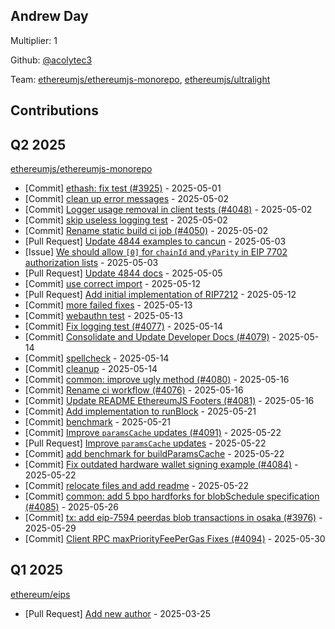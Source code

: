 
## Andrew Day
Multiplier: 1

Github: [@acolytec3](https://github.com/acolytec3)

Team: [ethereumjs/ethereumjs-monorepo](https://github.com/ethereumjs/ethereumjs-monorepo/pulls?q=is%3Apr+author%3Aacolytec3+), [ethereumjs/ultralight](https://github.com/ethereumjs/ultralight/pulls?q=is%3Apr+author%3Aacolytec3+)

## Contributions

## Q2 2025


[ethereumjs/ethereumjs-monorepo](https://github.com/ethereumjs/ethereumjs-monorepo)
* [Commit] [ethash: fix test (#3925)](https://github.com/ethereumjs/ethereumjs-monorepo/commit/2b2ff838c18d924c4b323bd85b17a636cdd394fa) - 2025-05-01
* [Commit] [clean up error messages](https://github.com/ethereumjs/ethereumjs-monorepo/commit/e4fbfcb5afa2fc51b267e8b40a962e154dada8da) - 2025-05-02
* [Commit] [Logger usage removal in client tests (#4048)](https://github.com/ethereumjs/ethereumjs-monorepo/commit/f041a6833127a061288ebc94b0c90fc928875ffa) - 2025-05-02
* [Commit] [skip useless logging test](https://github.com/ethereumjs/ethereumjs-monorepo/commit/6c2a12740e5fbea25c95bb5d13141c1b14b644dd) - 2025-05-02
* [Commit] [Rename static build ci job (#4050)](https://github.com/ethereumjs/ethereumjs-monorepo/commit/e300b10b35ca70917de555ec6080e8bacc4495f1) - 2025-05-02
* [Pull Request] [Update 4844 examples to cancun](https://github.com/ethereumjs/ethereumjs-monorepo/pull/4058) - 2025-05-03
* [Issue] [We should allow `[0]` for `chainId` and `yParity` in EIP 7702 authorization lists](https://github.com/ethereumjs/ethereumjs-monorepo/issues/4057) - 2025-05-03
* [Pull Request] [Update 4844 docs](https://github.com/ethereumjs/ethereumjs-monorepo/pull/4065) - 2025-05-05
* [Commit] [use correct import](https://github.com/ethereumjs/ethereumjs-monorepo/commit/6116c36171280716f5918ece5cdf747b667c7e0a) - 2025-05-12
* [Pull Request] [Add initial implementation of RIP7212](https://github.com/ethereumjs/ethereumjs-monorepo/pull/4075) - 2025-05-12
* [Commit] [more failed fixes](https://github.com/ethereumjs/ethereumjs-monorepo/commit/c3cc64f8053db0c86f364aafc5897f6af9f8d598) - 2025-05-13
* [Commit] [webauthn test](https://github.com/ethereumjs/ethereumjs-monorepo/commit/f4e1f02120e831fe30c98773daf7b291fa17014d) - 2025-05-13
* [Commit] [Fix logging test (#4077)](https://github.com/ethereumjs/ethereumjs-monorepo/commit/88f0560ae1f58d7bb1e21ba08ddc97842d6960d5) - 2025-05-14
* [Commit] [Consolidate and Update Developer Docs (#4079)](https://github.com/ethereumjs/ethereumjs-monorepo/commit/3bb0617fc6e0c75110c0c198288ab2788f6dab2e) - 2025-05-14
* [Commit] [spellcheck](https://github.com/ethereumjs/ethereumjs-monorepo/commit/afaa65aa7f0717fc2de5b5559fc19053f9890a95) - 2025-05-14
* [Commit] [cleanup](https://github.com/ethereumjs/ethereumjs-monorepo/commit/a1e01b1a78b8fbf292cb32082dad72ecfa154a83) - 2025-05-14
* [Commit] [common: improve ugly method (#4080)](https://github.com/ethereumjs/ethereumjs-monorepo/commit/539aaed2bdf0148ef488d6642cdefbd386802c88) - 2025-05-16
* [Commit] [Rename ci workflow (#4076)](https://github.com/ethereumjs/ethereumjs-monorepo/commit/d0ff5b8bf9caca59199bff10f6eb975965906cbc) - 2025-05-16
* [Commit] [Update README EthereumJS Footers (#4081)](https://github.com/ethereumjs/ethereumjs-monorepo/commit/5eaf56a1944f7aaab2430e0b17e85ec15b6067c1) - 2025-05-16
* [Commit] [Add implementation to runBlock](https://github.com/ethereumjs/ethereumjs-monorepo/commit/ade08b318cda8a12d0d238b4c82bb8e13df54278) - 2025-05-21
* [Commit] [benchmark](https://github.com/ethereumjs/ethereumjs-monorepo/commit/033f6526298cf57526eabe6ec1638ea7ae1f1a00) - 2025-05-21
* [Commit] [Improve `paramsCache` updates (#4091)](https://github.com/ethereumjs/ethereumjs-monorepo/commit/ae9e86ad3a3652bdf72b58cb2d6d0d2fa408582c) - 2025-05-22
* [Pull Request] [Improve `paramsCache` updates](https://github.com/ethereumjs/ethereumjs-monorepo/pull/4091) - 2025-05-22
* [Commit] [add benchmark for buildParamsCache](https://github.com/ethereumjs/ethereumjs-monorepo/commit/c81518e55ed418775ea0a12be7f9d32aaa2785de) - 2025-05-22
* [Commit] [Fix outdated hardware wallet signing example (#4084)](https://github.com/ethereumjs/ethereumjs-monorepo/commit/98cb6842436f7e8105a8584cd1b57912da064ef8) - 2025-05-22
* [Commit] [relocate files and add readme](https://github.com/ethereumjs/ethereumjs-monorepo/commit/8888d904e8c7e51b734d98e83dadba66867467ff) - 2025-05-22
* [Commit] [common: add 5 bpo hardforks for blobSchedule specification (#4085)](https://github.com/ethereumjs/ethereumjs-monorepo/commit/86d7b9b2500fbbf2f1a118af63d61812510309f3) - 2025-05-26
* [Commit] [tx: add eip-7594 peerdas blob transactions in osaka (#3976)](https://github.com/ethereumjs/ethereumjs-monorepo/commit/ad2fd6d3d06f04b607ae5d98097fbe13aba618ff) - 2025-05-29
* [Commit] [Client RPC maxPriorityFeePerGas Fixes (#4094)](https://github.com/ethereumjs/ethereumjs-monorepo/commit/358a097ad048a37f07484973e0f8ea1255ecbfaa) - 2025-05-30
## Q1 2025

[ethereum/eips](https://github.com/ethereum/eips)
* [Pull Request] [Add new author](https://github.com/ethereum/EIPs/pull/9538) - 2025-03-25
